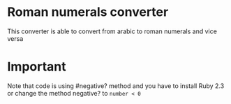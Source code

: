 # Roman numerals converter

This converter is able to convert from arabic to roman numerals and vice versa

# Important

Note that code is using #negative? method and you have to install Ruby 2.3 or
change the method negative? to ```number < 0 ```

